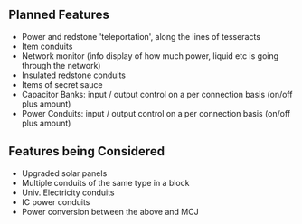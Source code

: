 ## Planned Features
* Power and redstone 'teleportation', along the lines of tesseracts
* Item conduits
* Network monitor (info display of how much power, liquid etc is going through the network)
* Insulated redstone conduits
* Items of secret sauce
* Capacitor Banks: input / output control on a per connection basis (on/off plus amount)
* Power Conduits: input / output control on a per connection basis (on/off plus amount)

## Features being Considered
* Upgraded solar panels
* Multiple conduits of the same type in a block
* Univ. Electricity conduits
* IC power conduits
* Power conversion between the above and MCJ